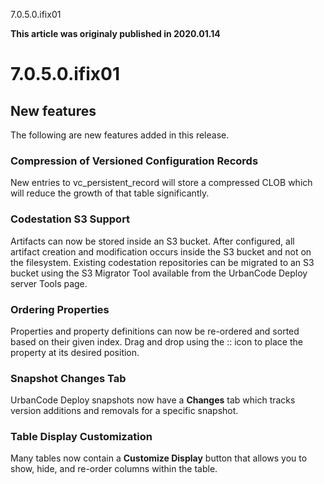 





7.0.5.0.ifix01

**This article was originaly published in 2020.01.14**


7.0.5.0.ifix01
==============




New features
------------


The following are new features added in this release.
### Compression of Versioned Configuration Records


New entries to vc\_persistent\_record will store a compressed CLOB which will reduce the growth of that table significantly.
### Codestation S3 Support


Artifacts can now be stored inside an S3 bucket. After configured, all artifact creation and modification occurs inside the S3 bucket and not on the filesystem. Existing codestation repositories can be migrated to an S3 bucket using the S3 Migrator Tool available from the UrbanCode Deploy server Tools page.
### Ordering Properties


Properties and property definitions can now be re-ordered and sorted based on their given index. Drag and drop using the :: icon to place the property at its desired position.
### Snapshot Changes Tab


UrbanCode Deploy snapshots now have a **Changes** tab which tracks version additions and removals for a specific snapshot.
### Table Display Customization


Many tables now contain a **Customize Display** button that allows you to show, hide, and re-order columns within the table.




